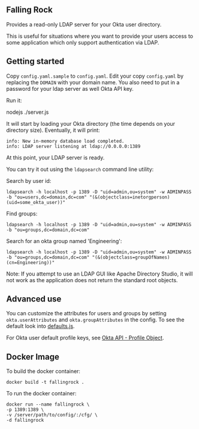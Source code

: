 Falling Rock
-----------

Provides a read-only LDAP server for your Okta user directory.

This is useful for situations where you want to provide your users access to
some application which only support authentication via LDAP.

Getting started
---------------

Copy `config.yaml.sample` to `config.yaml`. Edit your copy `config.yaml` by
replacing the `DOMAIN` with your domain name. You also need to put in a
password for your ldap server as well Okta API key.

Run it:

  nodejs ./server.js 

It will start by loading your Okta directory (the time depends on your
directory size). Eventually, it will print:

```
info: New in-memory database load completed.
info: LDAP server listening at ldap://0.0.0.0:1389
```

At this point, your LDAP server is ready.

You can try it out using the `ldapsearch` command line utility:

Search by user id:

    ldapsearch -h localhost -p 1389 -D "uid=admin,ou=system" -w ADMINPASS -b "ou=users,dc=domain,dc=com" "(&(objectclass=inetorgperson)(uid=some_okta_user))"

Find groups:

    ldapsearch -h localhost -p 1389 -D "uid=admin,ou=system" -w ADMINPASS -b "ou=groups,dc=domain,dc=com"

Search for an okta group named 'Engineering':

    ldapsearch -h localhost -p 1389 -D "uid=admin,ou=system" -w ADMINPASS -b "ou=groups,dc=domain,dc=com" "(&(objectclass=groupOfNames)(cn=Engineering))"

Note: If you attempt to use an LDAP GUI like Apache Directory Studio, it will not work as the application does not return the standard root objects.

Advanced use
------------

You can customize the attributes for users and groups by setting
`okta.userAttributes` and `okta.groupAttributes` in the config. To see the
default look into [defaults.js](https://github.com/trueaccord/FallingRock/blob/master/defaults.js).

For Okta user default profile keys, see [Okta API - Profile Object](http://developer.okta.com/docs/api/resources/users#profile-object).

Docker Image
------------
To build the docker container: 

```
docker build -t fallingrock .
```

To run the docker container:

```
docker run --name fallingrock \
-p 1389:1389 \
-v /server/path/to/config/:/cfg/ \
-d fallingrock
```
